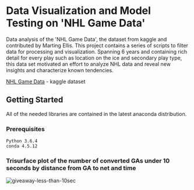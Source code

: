# Data Visualization and Model Testing on 'NHL Game Data' 

Data analysis of the 'NHL Game Data', the dataset from kaggle and contributed by Marting Ellis. This project contains a series of scripts to filter data for processing and visualization. Spanning 6 years and containing rich detail for every play such as location on the ice and secondary play type, this data set motivated an effort to analyze NHL data and reveal new insights and characterize known tendencies. 

[NHL Game Data](https://www.kaggle.com/martinellis/nhl-game-data) - kaggle dataset

## Getting Started
All of the needed libraries are contained in the latest anaconda distribution.
### Prerequisites

```
Python 3.6.4
conda 4.5.12
```

### Trisurface plot of the number of converted GAs under 10 seconds by distance from GA to net and time

![giveaway-less-than-10sec](https://user-images.githubusercontent.com/21959159/58520036-3ca24380-8173-11e9-8646-6cd7a36ec1a7.gif)
